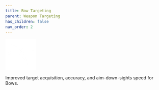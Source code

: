 ```yaml
---
title: Bow Targeting
parent: Weapon Targeting
has_children: false
nav_order: 2
---
```


![](https://raw.githubusercontent.com/snowstormclan/Armor-Perks/master/images/Targeting/Bow.png)

Improved target acquisition, accuracy, and aim-down-sights speed for Bows.
